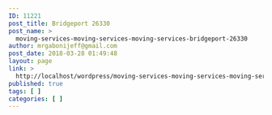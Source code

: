 ```yaml
---
ID: 11221
post_title: Bridgeport 26330
post_name: >
  moving-services-moving-services-moving-services-bridgeport-26330
author: mrgabonijeff@gmail.com
post_date: 2018-03-28 01:49:48
layout: page
link: >
  http://localhost/wordpress/moving-services-moving-services-moving-services-bridgeport-26330/
published: true
tags: [ ]
categories: [ ]
---
```

